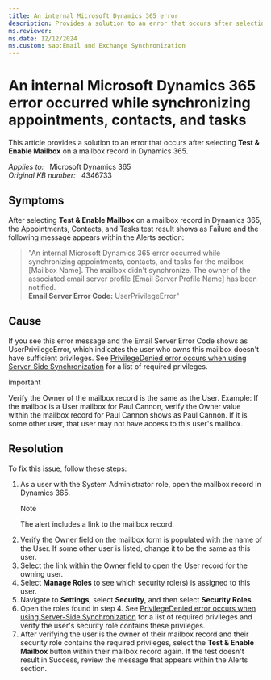 ```yaml
---
title: An internal Microsoft Dynamics 365 error
description: Provides a solution to an error that occurs after selecting Test & Enable Mailbox on a mailbox record in Dynamics 365.
ms.reviewer: 
ms.date: 12/12/2024
ms.custom: sap:Email and Exchange Synchronization
---
```

# An internal Microsoft Dynamics 365 error occurred while synchronizing appointments, contacts, and tasks

This article provides a solution to an error that occurs after selecting **Test & Enable Mailbox** on a mailbox record in Dynamics 365.

_Applies to:_ &nbsp; Microsoft Dynamics 365  
_Original KB number:_ &nbsp; 4346733

## Symptoms

After selecting **Test & Enable Mailbox** on a mailbox record in Dynamics 365, the Appointments, Contacts, and Tasks test result shows as Failure and the following message appears within the Alerts section:

> "An internal Microsoft Dynamics 365 error occurred while synchronizing appointments, contacts, and tasks for the mailbox [Mailbox Name]. The mailbox didn't synchronize. The owner of the associated email server profile [Email Server Profile Name] has been notified.  
**Email Server Error Code:** UserPrivilegeError"

## Cause

If you see this error message and the Email Server Error Code shows as UserPrivilegeError, which indicates the user who owns this mailbox doesn't have sufficient privileges. See [PrivilegeDenied error occurs when using Server-Side Synchronization](https://support.microsoft.com/help/4015092) for a list of required privileges.

> [!IMPORTANT]
> Verify the Owner of the mailbox record is the same as the User. Example: If the mailbox is a User mailbox for Paul Cannon, verify the Owner value within the mailbox record for Paul Cannon shows as Paul Cannon. If it is some other user, that user may not have access to this user's mailbox.

## Resolution

To fix this issue, follow these steps:

1. As a user with the System Administrator role, open the mailbox record in Dynamics 365.
    > [!NOTE]
    > The alert includes a link to the mailbox record.
2. Verify the Owner field on the mailbox form is populated with the name of the User. If some other user is listed, change it to be the same as this user.
3. Select the link within the Owner field to open the User record for the owning user.
4. Select **Manage Roles** to see which security role(s) is assigned to this user.
5. Navigate to **Settings**, select **Security**, and then select **Security Roles**.
6. Open the roles found in step 4. See [PrivilegeDenied error occurs when using Server-Side Synchronization](https://support.microsoft.com/help/4015092) for a list of required privileges and verify the user's security role contains these privileges.
7. After verifying the user is the owner of their mailbox record and their security role contains the required privileges, select the **Test & Enable Mailbox** button within their mailbox record again. If the test doesn't result in Success, review the message that appears within the Alerts section.
